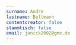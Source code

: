 ```yaml
---
surname: Andre
lastname: Bellmann
contentcreator: false
stammtisch: false
email: janick2002@gmx.de
---
```

